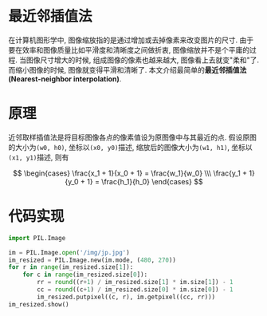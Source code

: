 # 最近邻插值法

在计算机图形学中, 图像缩放指的是通过增加或去掉像素来改变图片的尺寸. 由于要在效率和图像质量比如平滑度和清晰度之间做折衷, 图像缩放并不是个平庸的过程. 当图像尺寸增大的时候, 组成图像的像素也越来越大, 图像看上去就变"柔和"了. 而缩小图像的时候, 图像就变得平滑和清晰了. 本文介绍最简单的**最近邻插值法(Nearest-neighbor interpolation)**.

# 原理
近邻取样插值法是将目标图像各点的像素值设为原图像中与其最近的点. 假设原图的大小为`(w0, h0)`, 坐标以`(x0, y0)`描述, 缩放后的图像大小为`(w1, h1)`, 坐标以`(x1, y1)`描述, 则有

$$
\begin{cases}
  \frac{x_1 + 1}{x_0 + 1} = \frac{w_1}{w_0} \\\
  \frac{y_1 + 1}{y_0 + 1} = \frac{h_1}{h_0}
\end{cases}
$$

# 代码实现

```python
import PIL.Image

im = PIL.Image.open('/img/jp.jpg')
im_resized = PIL.Image.new(im.mode, (480, 270))
for r in range(im_resized.size[1]):
    for c in range(im_resized.size[0]):
        rr = round((r+1) / im_resized.size[1] * im.size[1]) - 1
        cc = round((c+1) / im_resized.size[0] * im.size[0]) - 1
        im_resized.putpixel((c, r), im.getpixel((cc, rr)))
im_resized.show()
```
